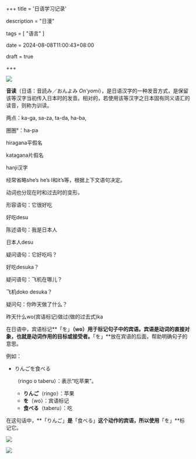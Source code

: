 +++
title = '日语学习记录'

description = "日漫"

tags = [ "语言" ]

date = 2024-08-08T11:00:43+08:00

draft = true

+++

![](https://pub-f40a9f95639d4cee81dcb09d9b4adf70.r2.dev/blog/2024/08/161776c91e13f28fb680232a26e18da1.png)

**音读**（日语：音読み／おんよみ *On'yomi*），是日语汉字的一种发音方式，是保留该等汉字当初传入日本时的发音。相对的，若使用该等汉字之日本固有同义语汇的读音，则称为训读。



两点：ka-ga, sa-za, ta-da, ha-ba,

圈圈°：ha-pa



hiragana平假名

katagana片假名

hanji汉字



经常省略she’s he’s I和it’s等，根据上下文语句决定。



动词也分现在时和过去时的变形，



形容语句：它很好吃

好吃desu

陈述语句：我是日本人

日本人desu

疑问语句：它好吃吗？

好吃desuka？

疑问语句：飞机在哪儿？

飞机doko desuka？

疑问句：你昨天做了什么？

昨天什么wo(宾语标记)做过(做的过去式)ka



在日语中，宾语标记**「を」**（wo）用于标记句子中的宾语。宾语是动词的直接对象，也就是动词作用的目标或接受者。**「を」**放在宾语的后面，帮助明确句子的意思。

例如：

- りんごを食べる

  （ringo o taberu）：表示“吃苹果”。

  - **りんご**（ringo）：苹果
  - **を**（wo）：宾语标记
  - **食べる**（taberu）：吃

在这句话中，**「りんご」**是**「食べる」**这个动作的宾语，所以使用**「を」**标记它。

![](https://pub-f40a9f95639d4cee81dcb09d9b4adf70.r2.dev/blog/2024/08/862ee4466b4bf5b62a1b517640148032.jpg)

![](https://pub-f40a9f95639d4cee81dcb09d9b4adf70.r2.dev/blog/2024/08/e3dfa97dbadcb054d49ed438b066207a.jpg)
